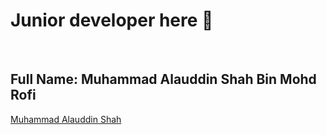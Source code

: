 <h1>Junior developer here 👋</h1>

<!--
**alauddin3604/alauddin3604** is a ✨ _special_ ✨ repository because its `README.md` (this file) appears on your GitHub profile.

Here are some ideas to get you started:

- 🔭 I’m currently working on ...
- 🌱 I’m currently learning ...
- 👯 I’m looking to collaborate on ...
- 🤔 I’m looking for help with ...
- 💬 Ask me about ...
- 📫 How to reach me: ...
- 😄 Pronouns: ...
- ⚡ Fun fact: ...
-->

<br>
<h2>
Full Name: <strong>Muhammad Alauddin Shah Bin Mohd Rofi</strong>
</h2>
<div class="badge-base LI-profile-badge" data-locale="en_US" data-size="medium" data-theme="light" data-type="HORIZONTAL" data-vanity="muhammad-alauddin-shah" data-version="v1"><a class="badge-base__link LI-simple-link" href="https://my.linkedin.com/in/muhammad-alauddin-shah?trk=profile-badge">Muhammad Alauddin Shah</a></div>

<script src="https://platform.linkedin.com/badges/js/profile.js" async defer type="text/javascript"></script>